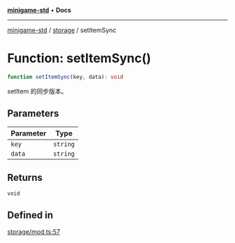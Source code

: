 [**minigame-std**](../../../README.md) • **Docs**

***

[minigame-std](../../../README.md) / [storage](../README.md) / setItemSync

# Function: setItemSync()

```ts
function setItemSync(key, data): void
```

setItem 的同步版本。

## Parameters

| Parameter | Type |
| ------ | ------ |
| `key` | `string` |
| `data` | `string` |

## Returns

`void`

## Defined in

[storage/mod.ts:57](https://github.com/JiangJie/minigame-std/blob/1d046e44c5931182cced8ad59c3bf51847c8ead7/src/std/storage/mod.ts#L57)
